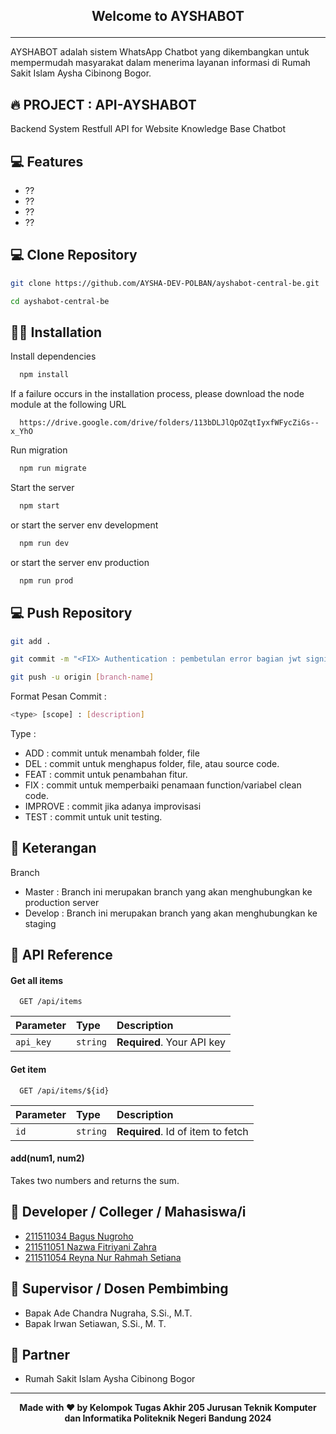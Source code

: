## <p align="center"><b>Welcome to AYSHABOT</b></p>
------------

AYSHABOT adalah sistem WhatsApp Chatbot yang dikembangkan untuk mempermudah masyarakat dalam menerima layanan informasi di Rumah Sakit Islam Aysha Cibinong Bogor.

## 🔥 PROJECT : API-AYSHABOT
Backend System Restfull API for Website Knowledge Base Chatbot

## 💻 Features
- ??
- ??
- ??
- ??

## 💻 Clone Repository
```bash
git clone https://github.com/AYSHA-DEV-POLBAN/ayshabot-central-be.git
```
```bash
cd ayshabot-central-be
```

## 🏃‍♂️ Installation

Install dependencies
```bash
  npm install
```

If a failure occurs in the installation process, please download the node module at the following URL
```http
  https://drive.google.com/drive/folders/113bDLJlQpOZqtIyxfWFycZiGs--x_YhO
```

Run migration
```bash
  npm run migrate
```

Start the server
```bash
  npm start
```
or start the server env development
```bash
  npm run dev
```
or start the server env production
```bash
  npm run prod
```

## 💻 Push Repository
```bash
git add .
```
```bash
git commit -m "<FIX> Authentication : pembetulan error bagian jwt signin"
```
```bash
git push -u origin [branch-name]
```

Format Pesan Commit : 
```bash
<type> [scope] : [description]
```

Type : 
- ADD : commit untuk menambah folder, file
- DEL : commit untuk menghapus folder, file, atau source code.
- FEAT : commit untuk penambahan fitur.
- FIX : commit untuk memperbaiki penamaan function/variabel clean code.
- IMPROVE : commit jika adanya improvisasi
- TEST : commit untuk unit testing.

## 🤨 Keterangan
Branch
- Master : Branch ini merupakan branch yang akan menghubungkan ke production server
- Develop : Branch ini merupakan branch yang akan menghubungkan ke staging

## 🛜 API Reference

#### Get all items
```http
  GET /api/items
```
| Parameter | Type     | Description                |
| :-------- | :------- | :------------------------- |
| `api_key` | `string` | **Required**. Your API key |

#### Get item
```http
  GET /api/items/${id}
```
| Parameter | Type     | Description                       |
| :-------- | :------- | :-------------------------------- |
| `id`      | `string` | **Required**. Id of item to fetch |

#### add(num1, num2)
Takes two numbers and returns the sum.

## 👤 Developer / Colleger / Mahasiswa/i
- [211511034 Bagus Nugroho](https://github.com/brada1604)
- [211511051 Nazwa Fitriyani Zahra](https://github.com/nazwaaca)
- [211511054 Reyna Nur Rahmah Setiana](https://github.com/Reynanur)

## 👤 Supervisor / Dosen Pembimbing
- Bapak Ade Chandra Nugraha, S.Si., M.T.
- Bapak Irwan Setiawan, S.Si., M. T.

## 🏢 Partner
- Rumah Sakit Islam Aysha Cibinong Bogor
  
------------

<p align="center"><b>Made with ❤️ by Kelompok Tugas Akhir 205 Jurusan Teknik Komputer dan Informatika Politeknik Negeri Bandung 2024</b></p>


